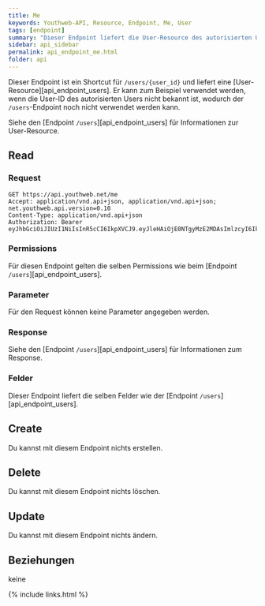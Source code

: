 ```yaml
---
title: Me
keywords: Youthweb-API, Resource, Endpoint, Me, User
tags: [endpoint]
summary: "Dieser Endpoint liefert die User-Resource des autorisierten User"
sidebar: api_sidebar
permalink: api_endpoint_me.html
folder: api
---
```


Dieser Endpoint ist ein Shortcut für `/users/{user_id}` und liefert eine [User-Resource][api_endpoint_users]. Er kann zum Beispiel verwendet werden, wenn die User-ID des autorisierten Users nicht bekannt ist, wodurch der `/users`-Endpoint noch nicht verwendet werden kann.

Siehe den [Endpoint `/users`][api_endpoint_users] für Informationen zur User-Resource.

## Read

### Request

```
GET https://api.youthweb.net/me
Accept: application/vnd.api+json, application/vnd.api+json; net.youthweb.api.version=0.10
Content-Type: application/vnd.api+json
Authorization: Bearer eyJhbGciOiJIUzI1NiIsInR5cCI6IkpXVCJ9.eyJleHAiOjE0NTgyMzE2MDAsImlzcyI6IkpOdlBnY3ROcEg1Y0s2UmMifQ.BOn0XFDDYa5iBHJb636A0C0m4sU5NO8SA_CPOVHoWNs
```

### Permissions

Für diesen Endpoint gelten die selben Permissions wie beim [Endpoint `/users`][api_endpoint_users].

### Parameter

Für den Request können keine Parameter angegeben werden.

### Response

Siehe den [Endpoint `/users`][api_endpoint_users] für Informationen zum Response.

### Felder

Dieser Endpoint liefert die selben Felder wie der [Endpoint `/users`][api_endpoint_users].

## Create

Du kannst mit diesem Endpoint nichts erstellen.

## Delete

Du kannst mit diesem Endpoint nichts löschen.

## Update

Du kannst mit diesem Endpoint nichts ändern.

## Beziehungen

keine

{% include links.html %}
